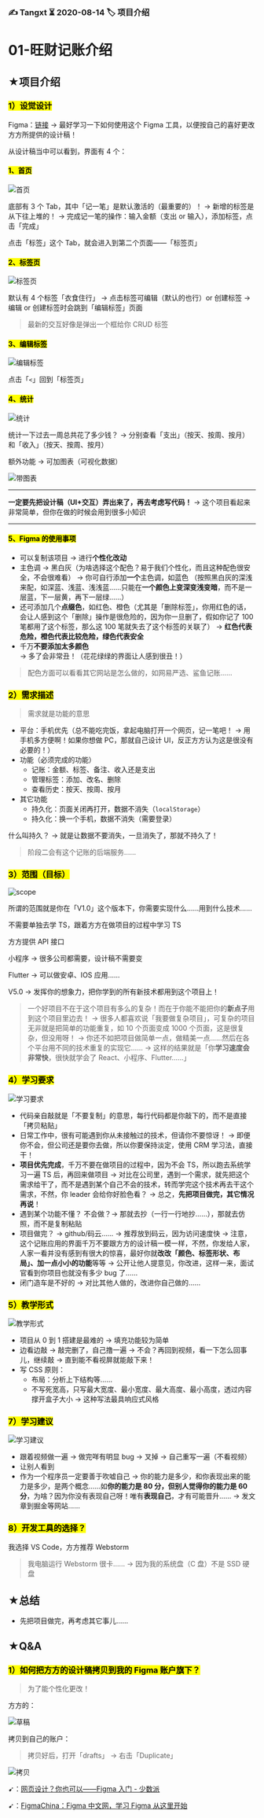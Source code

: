 ### ✍️ Tangxt ⏳ 2020-08-14 🏷️ 项目介绍

# 01-旺财记账介绍

## ★项目介绍

### <mark>1）设觉设计</mark>

Figma：[链接](https://www.figma.com/file/493MWONLQcmwH5bAHUbWEw/%E6%97%BA%E8%B4%A2%E8%AE%B0%E8%B4%A6%EF%BC%88%E6%9C%AC%E5%9C%B0%E7%89%88%EF%BC%89?node-id=2%3A62) -> 最好学习一下如何使用这个 Figma 工具，以便按自己的喜好更改方方所提供的设计稿！

从设计稿当中可以看到，界面有 4 个：

#### <mark>1、首页</mark>

![首页](assets/img/2020-08-14-13-41-01.png)

底部有 3 个 Tab，其中「记一笔」是默认激活的（最重要的）！ -> 新增的标签是从下往上堆的！ -> 完成记一笔的操作：输入金额（支出 or 输入），添加标签，点击「完成」

点击「标签」这个 Tab，就会进入到第二个页面——「标签页」

#### <mark>2、标签页</mark>

![标签页](assets/img/2020-08-14-13-42-21.png)

默认有 4 个标签「衣食住行」 -> 点击标签可编辑（默认的也行）or 创建标签 -> 编辑 or 创建标签时会跳到「编辑标签」页面

> 最新的交互好像是弹出一个框给你 CRUD 标签

#### <mark>3、编辑标签</mark>

![编辑标签](assets/img/2020-08-14-13-42-47.png)

点击「`<`」回到「标签页」

#### <mark>4、统计</mark>

![统计](assets/img/2020-08-14-13-43-58.png)

统计一下过去一周总共花了多少钱？ -> 分别查看「支出」（按天、按周、按月）和「收入」（按天、按周、按月）

额外功能 -> 可加图表（可视化数据）

![带图表](assets/img/2020-08-14-14-52-54.png)

---

**一定要先把设计稿（UI+交互）弄出来了，再去考虑写代码！** -> 这个项目看起来非常简单，但你在做的时候会用到很多小知识

---

#### <mark>5、Figma 的使用事项</mark>

- 可以复制该项目 -> 进行**个性化改动**
- 主色调 -> 黑白灰（为啥选择这个配色？易于我们个性化，而且这种配色很安全，不会很难看） -> 你可自行添加**一个**主色调，如蓝色 （按照黑白灰的深浅来配，如深蓝、浅蓝、浅浅蓝……只能在**一个颜色上变深变浅变暗**，而不是一层蓝，下一层黄，再下一层绿……）
- 还可添加几个**点缀色**，如红色、橙色（尤其是「删除标签」，你用红色的话，会让人感到这个「删除」操作是很危险的，因为你一旦删了，假如你记了 100 笔都用了这个标签，那么这 100 笔就失去了这个标签的关联了） -> **红色代表危险，橙色代表比较危险，绿色代表安全**
- 千万**不要添加太多颜色** -> 多了会非常丑！（花花绿绿的界面让人感到很丑！）

> 配色方面可以看看其它网站是怎么做的，如网易严选、鲨鱼记账……

### <mark>2）需求描述</mark>

> 需求就是功能的意思

- 平台：手机优先（总不能吃完饭，拿起电脑打开一个网页，记一笔吧！ -> 用手机多方便啊！如果你想做 PC，那就自己设计 UI，反正方方认为这是很没有必要的！）
- 功能（必须完成的功能）
  - 记账：金额、标签、备注、收入还是支出
  - 管理标签：添加、改名、删除
  - 查看历史：按天、按周、按月
- 其它功能
  - 持久化：页面关闭再打开，数据不消失（`localStorage`）
  - 持久化：换一个手机，数据不消失（需要登录）

什么叫持久？ -> 就是让数据不要消失，一旦消失了，那就不持久了！

> 阶段二会有这个记账的后端服务……

### <mark>3）范围（目标）</mark>

![scope](assets/img/2020-08-14-15-51-07.png)

所谓的范围就是你在「V1.0」这个版本下，你需要实现什么……用到什么技术……

不需要单独去学 TS，跟着方方在做项目的过程中学习 TS

方方提供 API 接口

小程序 -> 很多公司都需要，设计稿不需要变

Flutter -> 可以做安卓、IOS 应用……

V5.0 -> 发挥你的想象力，把你学到的所有新技术都用到这个项目上！

> 一个好项目不在于这个项目有多么的复杂！而在于你能不能把你的**新点子**用到这个项目里边去！ -> 很多人都喜欢说「我要做复杂项目」，可复杂的项目无非就是把简单的功能重复，如 10 个页面变成 1000 个页面，这是很复杂，但没用呀！ -> 你还不如把项目做简单一点，做精美一点……然后在各个平台用不同的技术重复的实现它…… -> 这样的结果就是「你**学习速度会非常快**，很快就学会了 React、小程序、Flutter……」

### <mark>4）学习要求</mark>

![学习要求](assets/img/2020-08-14-16-05-24.png)

- 代码亲自敲就是「不要复制」的意思，每行代码都是你敲下的，而不是直接「拷贝粘贴」
- 日常工作中，很有可能遇到你从未接触过的技术，但请你不要惊讶！ -> 即便你不会，但公司还是要你去做，所以你要保持淡定，使用 CRM 学习法，直接干！
- **项目优先完成**，千万不要在做项目的过程中，因为不会 TS，所以跑去系统学习一遍 TS 后，再回来做项目 -> 对比在公司里，遇到一个需求，就先把这个需求给干了，而不是遇到某个自己不会的技术，转而学完这个技术再去干这个需求，不然，你 leader 会给你好脸色看？ -> 总之，**先把项目做完，其它情况再说**！
- 遇到某个功能不懂？ 不会做？-> 那就去抄（一行一行地抄……），那就去仿照，而不是复制粘贴
- 项目做完？ -> github/码云…… -> 推荐放到码云，因为访问速度快 -> 注意，这个记账应用的界面千万不要跟方方的设计稿一模一样，不然，你发给人家，人家一看并没有感到有很大的惊喜，最好你就**改改「颜色、标签形状、布局」、加一点小小的功能**等等 -> 公开让他人提意见，你改进，这样一来，面试官看到你项目也就没有多少 bug 了……
- 闭门造车是不好的 -> 对比其他人做的，改进你自己做的……

### <mark>5）教学形式</mark>

![教学形式](assets/img/2020-08-14-16-23-43.png)

- 项目从 0 到 1 搭建是最难的 -> 填充功能较为简单
- 边看边敲 -> 敲完删了，自己撸一遍 -> 不会？再回到视频，看一下怎么回事儿，继续敲 -> 直到能不看视屏就能敲下来！
- 写 CSS 原则：
  - 布局：分析上下结构等……
  - 不写死宽高，只写最大宽度、最小宽度、最大高度、最小高度，透过内容撑开盒子大小 -> 这种写法最具响应式风格

### <mark>7）学习建议</mark>

![学习建议](assets/img/2020-08-14-16-30-42.png)

- 跟着视频做一遍 -> 做完咩有明显 bug -> 叉掉 -> 自己重写一遍（不看视频）
- 让别人看到
- 作为一个程序员一定要善于吹嘘自己 -> 你的能力是多少，和你表现出来的能力是多少，是两个概念……如**你的能力是 80 分，但别人觉得你的能力是 60 分**，为啥？因为你没有表现自己呀！唯有**表现自己**，才有可能晋升…… -> 发文章到掘金等网站……

### <mark>8）开发工具的选择？</mark>

我选择 VS Code，方方推荐 Webstorm

> 我电脑运行 Webstorm 很卡…… -> 因为我的系统盘（C 盘）不是 SSD 硬盘

## ★总结

- 先把项目做完，再考虑其它事儿……

## ★Q&A

### <mark>1）如何把方方的设计稿拷贝到我的 Figma 账户旗下？</mark>

> 为了能个性化更改！

方方的：

![草稿](assets/img/2020-08-14-14-26-02.png)

拷贝到自己的账户：

> 拷贝好后，打开「drafts」 -> 右击「Duplicate」

![拷贝](assets/img/2020-08-14-14-29-16.png)

➹：[网页设计？你也可以——Figma 入门 - 少数派](https://sspai.com/post/47249)

➹：[FigmaChina：Figma 中文网，学习 Figma 从这里开始](https://figmachina.com/articles/)
